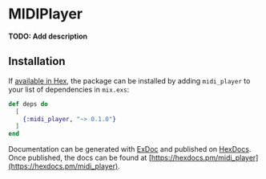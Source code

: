 # MIDIPlayer

**TODO: Add description**

## Installation

If [available in Hex](https://hex.pm/docs/publish), the package can be installed
by adding `midi_player` to your list of dependencies in `mix.exs`:

```elixir
def deps do
  [
    {:midi_player, "~> 0.1.0"}
  ]
end
```

Documentation can be generated with [ExDoc](https://github.com/elixir-lang/ex_doc)
and published on [HexDocs](https://hexdocs.pm). Once published, the docs can
be found at [https://hexdocs.pm/midi_player](https://hexdocs.pm/midi_player).


